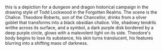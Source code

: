 this is a depiction for a dungeon and dragon historical campaign in the drawing style of Todd Lockwood in the Forgotten Realms. The scene is the Chalice. Theodore Roberts, son of the Chancellor, drinks from a silver goblet that transforms into a black obsidian chalice. Vile, shadowy tendrils writhe across its surface, and a symbol, a dark purple disk bordered by a deep purple circle, glows with a malevolent light on its side. Theodore's body begins to lose its substance, his skin turns translucent, his features blurring into a shifting mass of darkness.